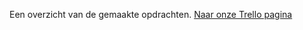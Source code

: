 Een overzicht van de gemaakte opdrachten.
[Naar onze Trello pagina](https://trello.com/b/xllHJlkt/duurzaamhuis-colin-en-thijn)
